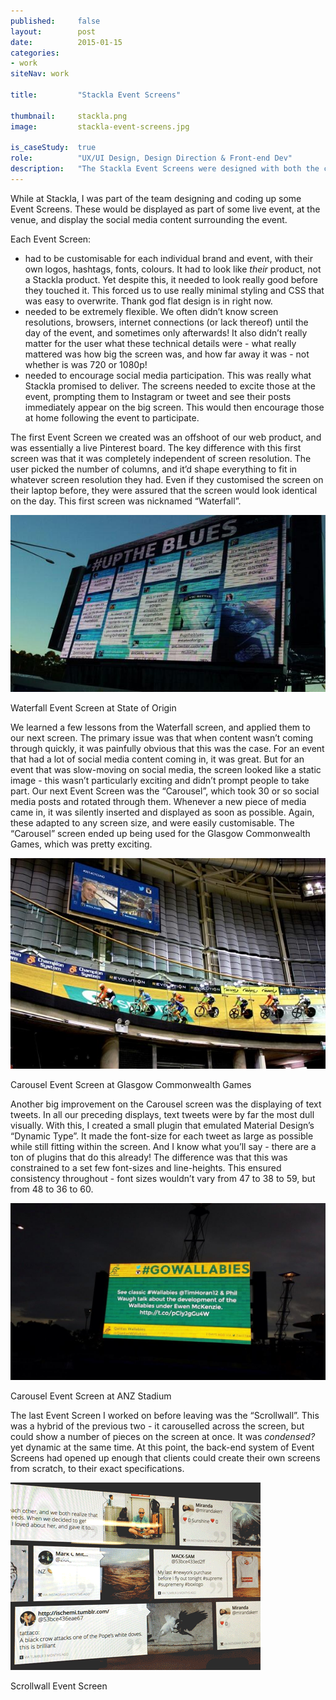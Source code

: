 ```yaml
---
published:     false
layout:        post
date:          2015-01-15
categories:    
- work
siteNav: work

title:         "Stackla Event Screens"

thumbnail:     stackla.png
image:         stackla-event-screens.jpg

is_caseStudy:  true
role:          "UX/UI Design, Design Direction & Front-end Dev"
description:   "The Stackla Event Screens were designed with both the creator and viewer as the 'user' in mind. Each Event Screen built upon the lessons taught by the preceding one."
---
```


While at Stackla, I was part of the team designing and coding up some Event Screens. These would be displayed as part of some live event, at the venue, and display the social media content surrounding the event. 

Each Event Screen:
- had to be customisable for each individual brand and event, with their own logos, hashtags, fonts, colours. It had to look like *their* product, not a Stackla product. Yet despite this, it needed to look really good before they touched it. This forced us to use really minimal styling and CSS that was easy to overwrite. Thank god flat design is in right now.
- needed to be extremely flexible. We often didn’t know screen resolutions, browsers, internet connections (or lack thereof) until the day of the event, and sometimes only afterwards! It also didn’t really matter for the user what these technical details were - what really mattered was how big the screen was, and how far away it was - not whether is was 720 or 1080p!
- needed to encourage social media participation. This was really what Stackla promised to deliver. The screens needed to excite those at the event, prompting them to Instagram or tweet and see their posts immediately appear on the big screen. This would then encourage those at home following the event to participate.

The first Event Screen we created was an offshoot of our web product, and was essentially a live Pinterest board. The key difference with this first screen was that it was completely independent of screen resolution. The user picked the number of columns, and it’d shape everything to fit in whatever screen resolution they had. Even if they customised the screen on their laptop before, they were assured that the screen would look identical on the day. This first screen was nicknamed “Waterfall”.

![Waterfall Event Screen at State of Origin][waterfall]
<figcaption>Waterfall Event Screen at State of Origin</figcaption>

We learned a few lessons from the Waterfall screen, and applied them to our next screen. The primary issue was that when content wasn’t coming through quickly, it was painfully obvious that this was the case. For an event that had a lot of social media content coming in, it was great. But for an event that was slow-moving on social media, the screen looked like a static image - this wasn’t particularly exciting and didn’t prompt people to take part. Our next Event Screen was the “Carousel”, which took 30 or so social media posts and rotated through them. Whenever a new piece of media came in, it was silently inserted and displayed as soon as possible. Again, these adapted to any screen size, and were easily customisable. The “Carousel” screen ended up being used for the Glasgow Commonwealth Games, which was pretty exciting.

![Carousel Event Screen at Glasgow Commonwealth Games][carousel2]
<figcaption>Carousel Event Screen at Glasgow Commonwealth Games</figcaption>

Another big improvement on the Carousel screen was the displaying of text tweets. In all our preceding displays, text tweets were by far the most dull visually. With this, I created a small plugin that emulated Material Design’s “Dynamic Type”. It made the font-size for each tweet as large as possible while still fitting within the screen. And I know what you’ll say - there are a ton of plugins that do this already! The difference was that this was constrained to a set few font-sizes and line-heights. This ensured consistency throughout - font sizes wouldn’t vary from 47 to 38 to 59, but from 48 to 36 to 60. 

![Carousel Event Screen at ANZ Stadium][carousel1]
<figcaption>Carousel Event Screen at ANZ Stadium</figcaption>

The last Event Screen I worked on before leaving was the “Scrollwall”. This was a hybrid of the previous two - it carouselled across the screen, but could show a number of pieces on the screen at once. It was *condensed?* yet dynamic at the same time. At this point, the back-end system of Event Screens had opened up enough that clients could create their own screens from scratch, to their exact specifications. 

![Scrollwall Event Screen][scrollwall]
<figcaption>Scrollwall Event Screen</figcaption>

[waterfall]: /assets/images/work/stackla-event-screens/waterfall.jpg
[carousel1]: /assets/images/work/stackla-event-screens/carousel1.jpg
[carousel2]: /assets/images/work/stackla-event-screens/carousel2.jpg
[scrollwall]: /assets/images/work/stackla-event-screens/scrollwall.gif